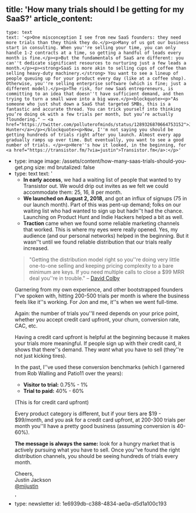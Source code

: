 title: 'How many trials should I be getting for my SaaS?'
article_content:
  -
    type: text
    text: '<p>One misconception I see from new SaaS founders: they need more trials than they think they do.</p><p>Many of us got our business start in consulting. When you''re selling your time, you can only handle 1-2 contracts at a time, so getting a handful of leads every month is fine.</p><p>But the fundamentals of SaaS are different: you can''t dedicate significant resources to nurturing just a few leads a month.</p><p><strong>SaaS is more akin to selling cups of coffee than selling heavy-duty machinery.</strong> You want to see a lineup of people queuing up for your product every day (like at a coffee shop). Otherwise, you''re selling enterprise software (which is fine; just a different model).</p><p>The risk, for new SaaS entrepreneurs, is committing to an idea that doesn''t have sufficient demand, and then trying to turn a small wave into a big wave.</p><blockquote><p>"As someone who just shut down a SaaS that targeted SMBs, this is a fantastic and accurate thread. You can trick yourself into thinking you’re doing ok with a few trials per month, but you’re actually floundering." – <a href="https://twitter.com/polluterofminds/status/1289326870664753152">Justin Hunter</a></p></blockquote><p>Now, I''m not saying you should be getting hundreds of trials right after you launch. Almost every app gradually ramps up over time. But eventually, you want to see a good number of trials. </p><p>Here''s how it looked, in the beginning, for <a href="https://transistor.fm/?via=justin">Transistor.fm</a>:</p>'
  -
    type: image
    image: /assets/content/how-many-saas-trials-should-you-get.png
    size: md
    brutalized: false
  -
    type: text
    text: '<ul><li><b>In early access</b>, we had a waiting list of people that wanted to try Transistor out. We would drip out invites as we felt we could accommodate them: 25, 16, 8 per month.</li><li><b>We launched on August 2, 2018</b>, and got an influx of signups (75 in our launch month). Part of this was pent-up demand; folks on our waiting list who had wanted to sign up but hadn''t had the chance. Launching on Product Hunt and Indie Hackers helped a bit as well.</li><li><b>Traction </b>came when we found some reliable marketing channels that worked. This is where my eyes were really opened. Yes, my audience (and our personal networks) helped in the beginning. But it wasn''t until we found reliable distribution that our trials really increased.</li></ul><blockquote><p>"Getting the distribution model right so you''re doing very little one-to-one selling and keeping pricing complexity to a bare minimum are keys. If you need multiple calls to close a $99 MRR deal you''re in trouble." –&nbsp;<a href="https://twitter.com/davidcolbyatx/status/1289330785103667200">David Colby</a></p></blockquote><p>Garnering from my own experience, and other bootstrapped founders I''ve spoken with, hitting 200-500 trials per month is where the business feels like it''s working. For Jon and me, it''s when we went full-time.</p><p>Again: the number of trials you''ll need depends on your price point, whether you accept credit card upfront, your churn, conversion rate, CAC, etc.</p><p>Having a credit card upfront is helpful at the beginning because it makes your trials more meaningful. If people sign up with their credit card, it shows that there''s demand. They <i>want </i>what you have to sell (they''re not just kicking tires).</p><p>In the past, I''ve used these conversion benchmarks (which I garnered from Rob Walling and Patio11 over the years):</p><ul><li><b>Visitor to trial:</b> 0.75% - 1%</li><li><b>Trial to paid:</b> 40% - 60%</li></ul><p>(This is for credit card upfront)</p><p>Every product category is different, but if your tiers are $19 - $99/month, and you ask for a credit card upfront,&nbsp;at 200-300 trials per month you''ll have a pretty good business (assuming conversion is 40-60%).</p><p><b>The message is always the same:</b> look for a hungry market that is actively pursuing what you have to sell. Once you''ve found the right distribution channels, you should be seeing hundreds of trials every month.</p><p>Cheers,<br>Justin Jackson<br><a href="https://twitter.com/mijustin">@mijustin</a></p>'
  -
    type: newsletter
id: 1e6939db-c388-4834-ae0a-d5d1a100c193
